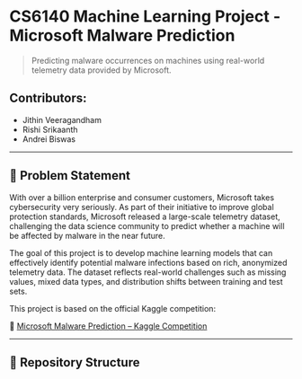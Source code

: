 # CS6140 Machine Learning Project - Microsoft Malware Prediction

> Predicting malware occurrences on machines using real-world telemetry data provided by Microsoft.

##  Contributors:

- Jithin Veeragandham  
- Rishi Srikaanth  
- Andrei Biswas  

---

## 📌 Problem Statement

With over a billion enterprise and consumer customers, Microsoft takes cybersecurity very seriously. As part of their initiative to improve global protection standards, Microsoft released a large-scale telemetry dataset, challenging the data science community to predict whether a machine will be affected by malware in the near future.

The goal of this project is to develop machine learning models that can effectively identify potential malware infections based on rich, anonymized telemetry data. The dataset reflects real-world challenges such as missing values, mixed data types, and distribution shifts between training and test sets.

This project is based on the official Kaggle competition:

🔗 [Microsoft Malware Prediction – Kaggle Competition](https://www.kaggle.com/competitions/microsoft-malware-prediction/overview)

---

## 📂 Repository Structure

